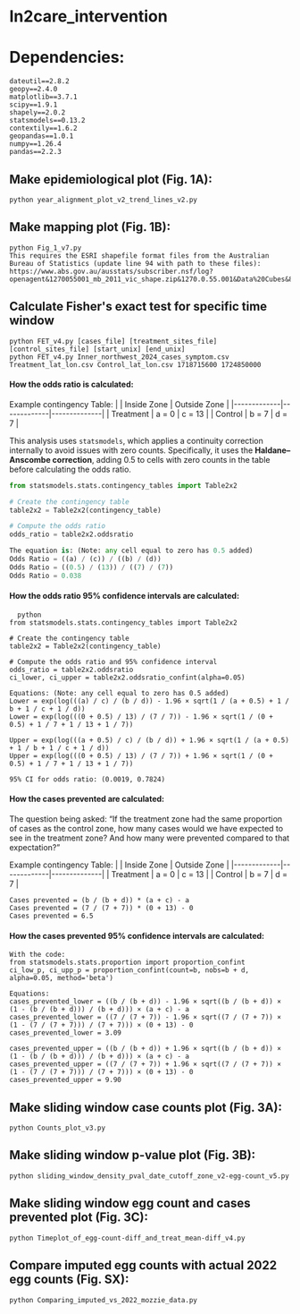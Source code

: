 # In2care_intervention

# Dependencies:
```
dateutil==2.8.2
geopy==2.4.0
matplotlib==3.7.1
scipy==1.9.1
shapely==2.0.2
statsmodels==0.13.2
contextily==1.6.2
geopandas==1.0.1
numpy==1.26.4
pandas==2.2.3
```

## Make epidemiological plot (Fig. 1A):
```
python year_alignment_plot_v2_trend_lines_v2.py
```

## Make mapping plot (Fig. 1B):
```
python Fig_1_v7.py
This requires the ESRI shapefile format files from the Australian Bureau of Statistics (update line 94 with path to these files):
https://www.abs.gov.au/ausstats/subscriber.nsf/log?openagent&1270055001_mb_2011_vic_shape.zip&1270.0.55.001&Data%20Cubes&85F5B2ED8E3DC957CA257801000CA953&0&July%202011&23.12.2010&Latest

```

## Calculate Fisher's exact test for specific time window
```
python FET_v4.py [cases_file] [treatment_sites_file] [control_sites_file] [start_unix] [end_unix]
python FET_v4.py Inner_northwest_2024_cases_symptom.csv Treatment_lat_lon.csv Control_lat_lon.csv 1718715600 1724850000

```

#### How the odds ratio is calculated:
Example contingency Table:
|             | Inside Zone | Outside Zone |
|-------------|-------------|--------------|
| Treatment   | a = 0       | c = 13       |
| Control     | b = 7       | d = 7        |

This analysis uses `statsmodels`, which applies a continuity correction internally
to avoid issues with zero counts. Specifically, it uses the **Haldane–Anscombe correction**,
adding 0.5 to cells with zero counts in the table before calculating the odds ratio.

```python
from statsmodels.stats.contingency_tables import Table2x2

# Create the contingency table
table2x2 = Table2x2(contingency_table)

# Compute the odds ratio
odds_ratio = table2x2.oddsratio

The equation is: (Note: any cell equal to zero has 0.5 added)
Odds Ratio = ((a) / (c)) / ((b) / (d))
Odds Ratio = ((0.5) / (13)) / ((7) / (7))
Odds Ratio = 0.038
```

#### How the odds ratio 95% confidence intervals are calculated:

```
  python
from statsmodels.stats.contingency_tables import Table2x2

# Create the contingency table
table2x2 = Table2x2(contingency_table)

# Compute the odds ratio and 95% confidence interval
odds_ratio = table2x2.oddsratio
ci_lower, ci_upper = table2x2.oddsratio_confint(alpha=0.05)

Equations: (Note: any cell equal to zero has 0.5 added)
Lower = exp(log(((a) / c) / (b / d)) - 1.96 × sqrt(1 / (a + 0.5) + 1 / b + 1 / c + 1 / d))
Lower = exp(log(((0 + 0.5) / 13) / (7 / 7)) - 1.96 × sqrt(1 / (0 + 0.5) + 1 / 7 + 1 / 13 + 1 / 7))

Upper = exp(log(((a + 0.5) / c) / (b / d)) + 1.96 × sqrt(1 / (a + 0.5) + 1 / b + 1 / c + 1 / d))
Upper = exp(log(((0 + 0.5) / 13) / (7 / 7)) + 1.96 × sqrt(1 / (0 + 0.5) + 1 / 7 + 1 / 13 + 1 / 7))

95% CI for odds ratio: (0.0019, 0.7824)
```

#### How the cases prevented are calculated:
The question being asked:
“If the treatment zone had the same proportion of cases as the control zone, how many cases would we have expected to see in the treatment zone? And how many were prevented compared to that expectation?”

Example contingency Table:
|             | Inside Zone | Outside Zone |
|-------------|-------------|--------------|
| Treatment   | a = 0       | c = 13       |
| Control     | b = 7       | d = 7        |

```
Cases prevented = (b / (b + d)) * (a + c) - a
Cases prevented = (7 / (7 + 7)) * (0 + 13) - 0
Cases prevented = 6.5
```

#### How the cases prevented 95% confidence intervals are calculated:
```
With the code:
from statsmodels.stats.proportion import proportion_confint
ci_low_p, ci_upp_p = proportion_confint(count=b, nobs=b + d, alpha=0.05, method='beta')

Equations:
cases_prevented_lower = ((b / (b + d)) - 1.96 × sqrt((b / (b + d)) × (1 - (b / (b + d))) / (b + d))) × (a + c) - a
cases_prevented_lower = ((7 / (7 + 7)) - 1.96 × sqrt((7 / (7 + 7)) × (1 - (7 / (7 + 7))) / (7 + 7))) × (0 + 13) - 0
cases_prevented_lower = 3.09

cases_prevented_upper = ((b / (b + d)) + 1.96 × sqrt((b / (b + d)) × (1 - (b / (b + d))) / (b + d))) × (a + c) - a
cases_prevented_upper = ((7 / (7 + 7)) + 1.96 × sqrt((7 / (7 + 7)) × (1 - (7 / (7 + 7))) / (7 + 7))) × (0 + 13) - 0
cases_prevented_upper = 9.90
```

## Make sliding window case counts plot (Fig. 3A):
```
python Counts_plot_v3.py
```

## Make sliding window p-value plot (Fig. 3B):
```
python sliding_window_density_pval_date_cutoff_zone_v2-egg-count_v5.py
```

## Make sliding window egg count and cases prevented plot (Fig. 3C):
```
python Timeplot_of_egg-count-diff_and_treat_mean-diff_v4.py
```

## Compare imputed egg counts with actual 2022 egg counts (Fig. SX):
```
python Comparing_imputed_vs_2022_mozzie_data.py
```





